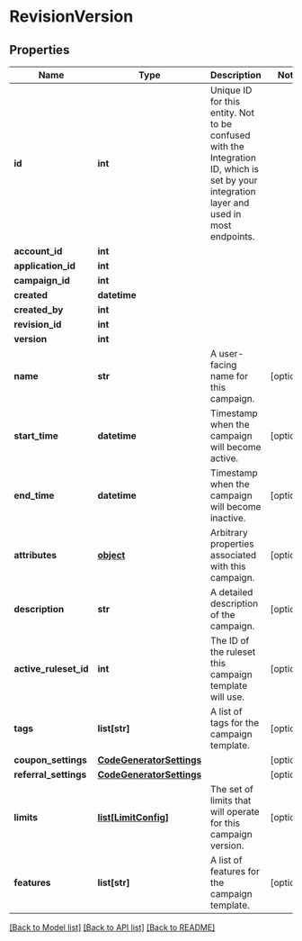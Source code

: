 # RevisionVersion

## Properties
Name | Type | Description | Notes
------------ | ------------- | ------------- | -------------
**id** | **int** | Unique ID for this entity. Not to be confused with the Integration ID, which is set by your integration layer and used in most endpoints. | 
**account_id** | **int** |  | 
**application_id** | **int** |  | 
**campaign_id** | **int** |  | 
**created** | **datetime** |  | 
**created_by** | **int** |  | 
**revision_id** | **int** |  | 
**version** | **int** |  | 
**name** | **str** | A user-facing name for this campaign. | [optional] 
**start_time** | **datetime** | Timestamp when the campaign will become active. | [optional] 
**end_time** | **datetime** | Timestamp when the campaign will become inactive. | [optional] 
**attributes** | [**object**](.md) | Arbitrary properties associated with this campaign. | [optional] 
**description** | **str** | A detailed description of the campaign. | [optional] 
**active_ruleset_id** | **int** | The ID of the ruleset this campaign template will use. | [optional] 
**tags** | **list[str]** | A list of tags for the campaign template. | [optional] 
**coupon_settings** | [**CodeGeneratorSettings**](CodeGeneratorSettings.md) |  | [optional] 
**referral_settings** | [**CodeGeneratorSettings**](CodeGeneratorSettings.md) |  | [optional] 
**limits** | [**list[LimitConfig]**](LimitConfig.md) | The set of limits that will operate for this campaign version. | [optional] 
**features** | **list[str]** | A list of features for the campaign template. | [optional] 

[[Back to Model list]](../README.md#documentation-for-models) [[Back to API list]](../README.md#documentation-for-api-endpoints) [[Back to README]](../README.md)


